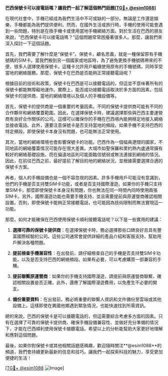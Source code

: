 **巴西保號卡可以接電話嗎？讓我們一起了解這個熱門話題[[TG💪+ @esim1088](https://t.me/s/esim1088)]**

在現代社會中，手機已經成為我們生活中不可或缺的一部分。無論是工作還是娛樂，手機都能為我們提供便利。然而，在國外生活或旅行時，手機的使用可能會遇到一些問題，特別是在換手機卡或使用當地手機網絡方面。對於生活在巴西的朋友來說，“巴西保號卡可以接電話嗎？”這個問題常常困擾著很多人。那麼，讓我們來深入探討一下這個話題。

首先，我們需要了解什麼是“保號卡”。保號卡，顧名思義，就是一種保留原有手機號碼的SIM卡。當我們搬到另一個國家或地區時，為了避免更換手機號碼帶來的不便，很多人選擇使用保號卡。這種卡允許用戶繼續使用原有的手機號碼，同時享受當地的網絡服務。那麼，保號卡在巴西是否能夠正常接聽電話呢？

根據目前的技術和政策，保號卡在巴西是可以接聽電話的。但這並不意味著所有的保號卡都能無障礙地運作。實際上，能否成功接聽電話取決於多方面的因素，包括保號卡的提供商、當地的網絡環境以及個人的手機設備等。

首先，保號卡的提供商是一個重要的考量因素。不同的保號卡提供商可能有不同的合作夥伴和網絡覆蓋範圍。因此，在選擇保號卡時，建議選擇那些與巴西主要運營商有良好合作關係的公司。這樣可以確保你的手機在巴西境內能夠穩定地接入網絡並接收電話。此外，還要注意保號卡是否支持當地的頻段。如果手機不支持巴西的特定頻段，即使保號卡本身沒有問題，也可能無法正常使用。

其次，當地的網絡環境也會影響保號卡的功能。巴西作為一個幅員遼闊的國家，不同地區的網絡覆蓋情況可能存在很大差異。大城市如聖保羅和里約熱內盧通常擁有較好的網絡基礎設施，而在偏遠地區則可能面臨信號弱或無法連接到網絡的情況。因此，在前往巴西之前，最好提前了解目的地的網絡狀況，並根據需要選擇合適的保號卡方案。

再者，個人的手機設備也是一個不容忽視的因素。許多手機用戶可能沒有意識到，他們的手機是否支持雙SIM卡功能，或者是否支持國際漫遊。如果你的手機只支持單SIM卡，那麼即使保號卡本身沒有問題，你也無法在同一時間內同時使用兩張SIM卡。另外，國際漫遊功能也需要手機支持，並且需要提前與原運營商確認相關設置。否則，即使保號卡能夠正常接聽電話，也可能因為技術限制而無法實現這一功能。

那麼，如何才能確保在巴西使用保號卡順利接聽電話呢？以下是一些實用的建議：

1. **選擇可靠的保號卡提供商**：在選擇保號卡時，務必選擇那些口碑良好且具有豐富國際經驗的公司。這些公司通常會提供詳細的產品介紹和客服支持，幫助用戶解決各種問題。

2. **提前檢查手機兼容性**：在出發前，請仔細檢查自己的手機是否支持雙SIM卡功能，以及是否支持巴西的網絡頻段。如果有必要，可以考慮購買一部兼容的手機。

3. **提前聯繫原運營商**：如果你的手機支持國際漫遊，請提前與原運營商聯繫，確認相關設置是否正確。此外，還應了解國際漫遊費用，以免產生不必要的開支。

4. **備份重要資料**：在出發前，務必將重要的聯繫人資訊和文件備份至雲端或其他設備上。這樣即使在異國他鄉遇到緊急情況，也能快速找到所需資訊。

總的來說，巴西的保號卡是可以接聽電話的，但這需要綜合考慮多方面的因素。只有在選擇了可靠的保號卡提供商、確保手機設備兼容性、並做好充分準備的情況下，才能在巴西順利使用保號卡接聽電話。希望以上的分析能幫助大家更好地理解和應對這個問題。

最後，如果你對保號卡或其他相關話題感興趣，歡迎隨時關注**@esim1088**的頻道，我們會持續更新最新的信息和技巧。讓我們一起探索科技的魅力，享受更加便捷的生活！

[[TG💪+ @esim1088](https://t.me/s/esim1088) ![Image](https://i.postimg.cc/4NQfJmqS/Snipaste-2025-05-13-00-14-12.png)]